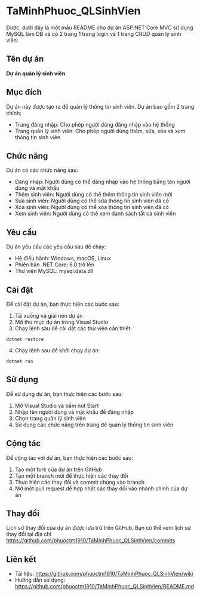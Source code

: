 # TaMinhPhuoc_QLSinhVien
Được, dưới đây là một mẫu README cho dự án ASP.NET Core MVC sử dụng MySQL làm DB và có 2 trang 1 trang login và 1 trang CRUD quản lý sinh viên:

## Tên dự án

**Dự án quản lý sinh viên**

## Mục đích

Dự án này được tạo ra để quản lý thông tin sinh viên. Dự án bao gồm 2 trang chính:

* Trang đăng nhập: Cho phép người dùng đăng nhập vào hệ thống
* Trang quản lý sinh viên: Cho phép người dùng thêm, sửa, xóa và xem thông tin sinh viên

## Chức năng

Dự án có các chức năng sau:

* Đăng nhập: Người dùng có thể đăng nhập vào hệ thống bằng tên người dùng và mật khẩu
* Thêm sinh viên: Người dùng có thể thêm thông tin sinh viên mới
* Sửa sinh viên: Người dùng có thể sửa thông tin sinh viên đã có
* Xóa sinh viên: Người dùng có thể xóa thông tin sinh viên đã có
* Xem sinh viên: Người dùng có thể xem danh sách tất cả sinh viên

## Yêu cầu

Dự án yêu cầu các yêu cầu sau để chạy:

* Hệ điều hành: Windows, macOS, Linux
* Phiên bản .NET Core: 6.0 trở lên
* Thư viện MySQL: mysql.data.dll

## Cài đặt

Để cài đặt dự án, bạn thực hiện các bước sau:

1. Tải xuống và giải nén dự án
2. Mở thư mục dự án trong Visual Studio
3. Chạy lệnh sau để cài đặt các thư viện cần thiết:

```
dotnet restore
```

4. Chạy lệnh sau để khởi chạy dự án:

```
dotnet run
```

## Sử dụng

Để sử dụng dự án, bạn thực hiện các bước sau:

1. Mở Visual Studio và bấm nút Start 
2. Nhập tên người dùng và mật khẩu để đăng nhập
3. Chọn trang quản lý sinh viên
4. Sử dụng các chức năng trên trang để quản lý thông tin sinh viên

## Cộng tác

Để cộng tác với dự án, bạn thực hiện các bước sau:

1. Tạo một fork của dự án trên GitHub
2. Tạo một branch mới để thực hiện các thay đổi
3. Thực hiện các thay đổi và commit chúng vào branch
4. Mở một pull request để hợp nhất các thay đổi vào nhánh chính của dự án

## Thay đổi

Lịch sử thay đổi của dự án được lưu trữ trên GitHub. Bạn có thể xem lịch sử thay đổi tại địa chỉ https://github.com/phuoctm1910/TaMinhPhuoc_QLSinhVien/commits

## Liên kết

* Tài liệu: https://github.com/phuoctm1910/TaMinhPhuoc_QLSinhVien/wiki
* Hướng dẫn sử dụng: https://github.com/phuoctm1910/TaMinhPhuoc_QLSinhVien/README.md

